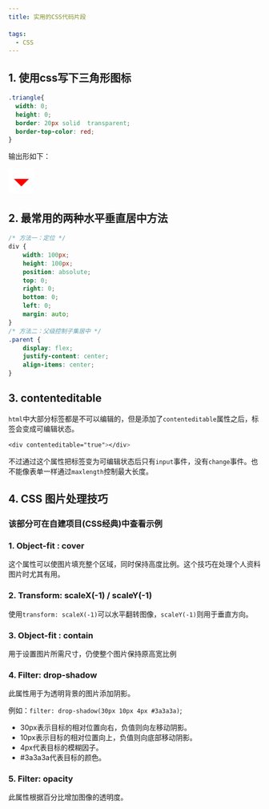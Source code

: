 ```yaml
---
title: 实用的CSS代码片段

tags:
  - CSS
---
```

## 1. 使用css写下三角形图标
```css
.triangle{
  width: 0;
  height: 0;
  border: 20px solid  transparent;
  border-top-color: red;
}
```
输出形如下：

![triangle](../css/images/triangle.png)

## 2. 最常用的两种水平垂直居中方法
```css
/* 方法一：定位 */
div {
    width: 100px;
    height: 100px;
    position: absolute;
    top: 0;
    right: 0;
    bottom: 0;
    left: 0;
    margin: auto;
}
/* 方法二：父级控制子集居中 */
.parent {
    display: flex;
    justify-content: center;
    align-items: center;
}
```

## 3. contenteditable
`html`中大部分标签都是不可以编辑的，但是添加了`contenteditable`属性之后，标签会变成可编辑状态。
```css
<div contenteditable="true"></div>
```
不过通过这个属性把标签变为可编辑状态后只有`input`事件，没有`change`事件。也不能像表单一样通过`maxlength`控制最大长度。

## 4. CSS 图片处理技巧
<h3> 该部分可在自建项目(CSS经典)中查看示例 </h3>

### 1. Object-fit : cover
这个属性可以使图片填充整个区域，同时保持高度比例。这个技巧在处理个人资料图片时尤其有用。

### 2. Transform: scaleX(-1) / scaleY(-1)
使用`transform: scaleX(-1)`可以水平翻转图像，`scaleY(-1)`则用于垂直方向。

### 3. Object-fit : contain
用于设置图片所需尺寸，仍使整个图片保持原高宽比例

### 4. Filter: drop-shadow
此属性用于为透明背景的图片添加阴影。

例如：`filter: drop-shadow(30px 10px 4px #3a3a3a)`;

* 30px表示目标的相对位置向右，负值则向左移动阴影。
* 10px表示目标的相对位置向上，负值则向底部移动阴影。
* 4px代表目标的模糊因子。
* #3a3a3a代表目标的颜色。

### 5. Filter: opacity
此属性根据百分比增加图像的透明度。